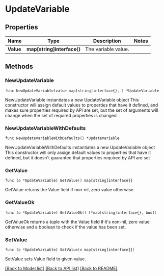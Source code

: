 # UpdateVariable

## Properties

Name | Type | Description | Notes
------------ | ------------- | ------------- | -------------
**Value** | **map[string]interface{}** | The variable value. | 

## Methods

### NewUpdateVariable

`func NewUpdateVariable(value map[string]interface{}, ) *UpdateVariable`

NewUpdateVariable instantiates a new UpdateVariable object
This constructor will assign default values to properties that have it defined,
and makes sure properties required by API are set, but the set of arguments
will change when the set of required properties is changed

### NewUpdateVariableWithDefaults

`func NewUpdateVariableWithDefaults() *UpdateVariable`

NewUpdateVariableWithDefaults instantiates a new UpdateVariable object
This constructor will only assign default values to properties that have it defined,
but it doesn't guarantee that properties required by API are set

### GetValue

`func (o *UpdateVariable) GetValue() map[string]interface{}`

GetValue returns the Value field if non-nil, zero value otherwise.

### GetValueOk

`func (o *UpdateVariable) GetValueOk() (*map[string]interface{}, bool)`

GetValueOk returns a tuple with the Value field if it's non-nil, zero value otherwise
and a boolean to check if the value has been set.

### SetValue

`func (o *UpdateVariable) SetValue(v map[string]interface{})`

SetValue sets Value field to given value.



[[Back to Model list]](../README.md#documentation-for-models) [[Back to API list]](../README.md#documentation-for-api-endpoints) [[Back to README]](../README.md)


